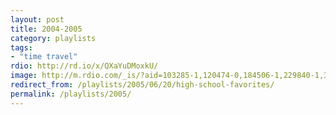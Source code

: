 ```yaml
---
layout: post
title: 2004-2005
category: playlists
tags:
- "time travel"
rdio: http://rd.io/x/QXaYuDMoxkU/
image: http://m.rdio.com/_is/?aid=103285-1,120474-0,184506-1,229840-1,325613-1,328945-3,601800-0,610413-0,610569-0&w=600&h=600
redirect_from: /playlists/2005/06/20/high-school-favorites/
permalink: /playlists/2005/
---
```


